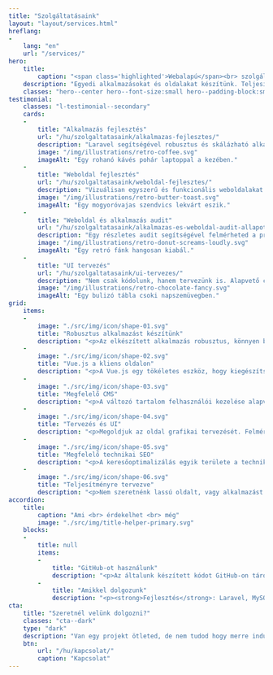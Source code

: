 ```yaml
---
title: "Szolgáltatásaink"
layout: "layout/services.html"
hreflang:
-
    lang: "en"
    url: "/services/"
hero:
    title:
        caption: "<span class='highlighted'>Webalapú</span><br> szolgáltat<wbr>ások"
    description: "Egyedi alkalmazásokat és oldalakat készítünk. Teljesítményorientált, jól továbbfejleszthető és megbízható rendszereket."
    classes: "hero--center hero--font-size:small hero--padding-block:small"
testimonial:
    classes: "l-testimonial--secondary"
    cards:
    -
        title: "Alkalmazás fejlesztés"
        url: "/hu/szolgaltatasaink/alkalmazas-fejlesztes/"
        description: "Laravel segítségével robusztus és skálázható alkalmazásokat készítünk, megbízható funkciókkal, intuitív felhasználói felülettel, biztonságos háttérrendszerrel. "
        image: "/img/illustrations/retro-coffee.svg"
        imageAlt: "Egy rohanó kávés pohár laptoppal a kezében."
    -
        title: "Weboldal fejlesztés"
        url: "/hu/szolgaltatasaink/weboldal-fejlesztes/"
        description: "Vizuálisan egyszerű és funkcionális weboldalakat készítünk, ahol a teljesítmény van a középpontban. WordPress-t és Eleventy-t használunk, a felmerült igények kielégítésére."
        image: "/img/illustrations/retro-butter-toast.svg"
        imageAlt: "Egy mogyoróvajas szendvics lekvárt eszik."
    -
        title: "Weboldal és alkalmazás audit"
        url: "/hu/szolgaltatasaink/alkalmazas-es-weboldal-audit-allapotfelmeres/"
        description: "Egy részletes audit segítségével felmérheted a projekted állapotát, tovább fejleszthetőségét, gyengeségeit, erősségeit."
        image: "/img/illustrations/retro-donut-screams-loudly.svg"
        imageAlt: "Egy retró fánk hangosan kiabál."
    -
        title: "UI tervezés"
        url: "/hu/szolgaltatasaink/ui-tervezes/"
        description: "Nem csak kódolunk, hanem tervezünk is. Alapvető célunk, hogy egy funkcionális és egyszerűen érthető felhasználói felület készüljön. Ezenkívül számos, egyéb a webhez köthető dologban is tudunk segíteni."
        image: "/img/illustrations/retro-chocolate-fancy.svg"
        imageAlt: "Egy bulizó tábla csoki napszemüvegben."
grid:
    items:
    -
        image: "./src/img/icon/shape-01.svg"
        title: "Robusztus alkalmazást készítünk"
        description: "<p>Az elkészített alkalmazás robusztus, könnyen bővíthető, biztonságos lesz. Erről mi és a Laravel keretrendszer gondoskodik.</p>"
    -
        image: "./src/img/icon/shape-02.svg"
        title: "Vue.js a kliens oldalon"
        description: "<p>A Vue.js egy tökéletes eszköz, hogy kiegészítsük Laravel-t front-end oldalról. Rugalmas UI felületeket készítünk majd vele.</p>"
    -
        image: "./src/img/icon/shape-03.svg"
        title: "Megfelelő CMS"
        description: "<p>A változó tartalom felhasználói kezelése alapvető egy jó weboldal esetében. Ha CMS-ről van szó, mi WordPress-t használunk.</p>"
    -
        image: "./src/img/icon/shape-04.svg"
        title: "Tervezés és UI"
        description: "<p>Megoldjuk az oldal grafikai tervezését. Felmérjük és számításba vesszük a konkurenciát, a trendeket.</p>"
    -
        image: "./src/img/icon/shape-05.svg"
        title: "Megfelelő technikai SEO"
        description: "<p>A keresőoptimalizálás egyik területe a technikai oldal. Igyekszünk, hogy az elkészült oldallal ne okozzon hátrányt ezen a területen.</p>"
    -
        image: "./src/img/icon/shape-06.svg"
        title: "Teljesítményre tervezve"
        description: "<p>Nem szeretnénk lassú oldalt, vagy alkalmazást kiadni a kezünkből. Ami kikerül, az optimalizált lesz!</p>"
accordion:
    title:
        caption: "Ami <br> érdekelhet <br> még"
        image: "./src/img/title-helper-primary.svg"
    blocks:
    -
        title: null
        items:
        -
            title: "GitHub-ot használunk"
            description: "<p>Az általunk készített kódot GitHub-on tároljuk és osztjuk meg veled. A projekt kezelés egyéb feladatait is szeretjük ezen a platformon kezelni.</p>"
        -
            title: "Amikkel dolgozunk"
            description: "<p><strong>Fejlesztés</strong>: Laravel, MySQL, Redis, Vue.js, Alpine.js, Bootstrap, Root, Bazar, Spruce CSS, Webpack, Yarn, npm.</p><p><strong>Integráció</strong>: PayPal, Braintree, Stripe, SimplePay, MailChimp, Google Maps, Google Tag Manager.</p><p><strong>Szerver</strong>: Netlify, A2 Hosting, Laravel Forge, AWS.</p>"
cta:
    title: "Szeretnél velünk dolgozni?"
    classes: "cta--dark"
    type: "dark"
    description: "Van egy projekt ötleted, de nem tudod hogy merre indulj? Írj, nekünk a részletekkel, hátha tudunk segíteni!"
    btn:
        url: "/hu/kapcsolat/"
        caption: "Kapcsolat"
---
```

